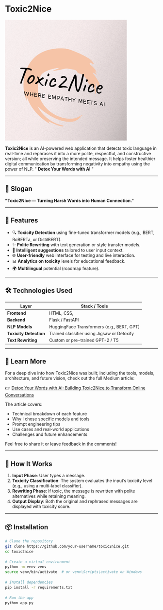 # Toxic2Nice


![Toxic2Nice Banner](https://github.com/ay0788/Toxic2Nice-/blob/main/toxic2nice.png)

**Toxic2Nice** is an AI-powered web application that detects toxic language in real-time and rephrases it into a more polite, respectful, and constructive version; all while preserving the intended message. It helps foster healthier digital communication by transforming negativity into empathy using the power of NLP. " **Detox Your Words with AI** "

---

## 🌟 Slogan

**"Toxic2Nice — Turning Harsh Words into Human Connection."**

---

## 🚀 Features

- 🔍 **Toxicity Detection** using fine-tuned transformer models (e.g., BERT, RoBERTa, or DistilBERT).
- ✨ **Polite Rewriting** with text generation or style transfer models.
- 🧠 **Intelligent suggestions** tailored to user input context.
- 🌐 **User-friendly** web interface for testing and live interaction.
- 📊 **Analytics on toxicity** levels for educational feedback.
- 🌍 **Multilingual** potential (roadmap feature).

---

## 🛠️ Technologies Used

| Layer         | Stack / Tools                             |
|---------------|--------------------------------------------|
| **Frontend**      | HTML, CSS,  |
| **Backend**       | Flask / FastAPI                            |
| **NLP Models**    | HuggingFace Transformers (e.g., BERT, GPT) |
| **Toxicity Detection** | Trained classifier using Jigsaw or Detoxify |
| **Text Rewriting** | Custom or pre-trained GPT-2 / T5          |

---
## 📰 Learn More

For a deep dive into how Toxic2Nice was built; including the tools, models, architecture, and future vision, check out the full Medium article:

👉 [Detox Your Words with AI: Building Toxic2Nice to Transform Online Conversations](https://medium.com/@sdouraya3/detox-your-words-with-ai-building-toxic2nice-to-transform-online-conversations-d87f8646f20e)

The article covers:
- Technical breakdown of each feature
- Why I chose specific models and tools
- Prompt engineering tips
- Use cases and real-world applications
- Challenges and future enhancements

Feel free to share it or leave feedback in the comments!

---

## 🧪 How It Works

1. **Input Phase**: User types a message.
2. **Toxicity Classification**: The system evaluates the input’s toxicity level (e.g., using a multi-label classifier).
3. **Rewriting Phase**: If toxic, the message is rewritten with polite alternatives while retaining meaning.
4. **Output Display**: Both the original and rephrased messages are displayed with toxicity score.

---

## 📦 Installation

```bash
# Clone the repository
git clone https://github.com/your-username/toxic2nice.git
cd toxic2nice

# Create a virtual environment
python -m venv venv
source venv/bin/activate  # or venv\Scripts\activate on Windows

# Install dependencies
pip install -r requirements.txt

# Run the app
python app.py
